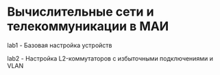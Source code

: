 # Вычислительные сети и телекоммуникации в МАИ

lab1 - Базовая настройка устройств

lab2 - Настройка L2-коммутаторов с избыточными подключениями и VLAN
